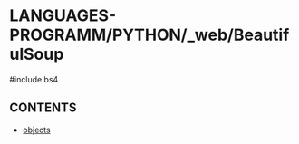 # LANGUAGES-PROGRAMM/PYTHON/_web/BeautifulSoup
\#include bs4

## CONTENTS  
*	[objects](objects.md)  

